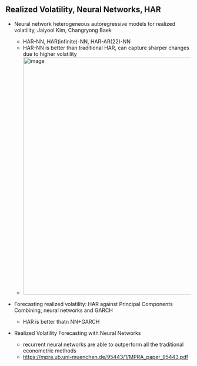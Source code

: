 ## Realized Volatility, Neural Networks, HAR
- Neural network heterogeneous autoregressive models for realized volatility, Jaiyool Kim, Changryong Baek
  - HAR-NN, HAR(infinite)-NN, HAR-AR(22)-NN
  - HAR-NN is better than traditional HAR, can capture sharper changes due to higher volatility
  - <img width="647" alt="image" src="https://user-images.githubusercontent.com/44770384/116898927-f2d10a80-ac71-11eb-9de5-c7eb607212b8.png">

- Forecasting realized volatility: HAR against Principal Components Combining, neural networks and GARCH
  - HAR is better thatn NN+GARCH

- Realized Volatility Forecasting with Neural Networks
  - recurrent neural networks are able to outperform all the traditional econometric methods
  - https://mpra.ub.uni-muenchen.de/95443/1/MPRA_paper_95443.pdf
